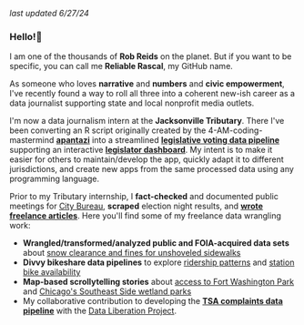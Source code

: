 *last updated 6/27/24*
### Hello!👋
I am one of the thousands of **Rob Reids** on the planet. But if you want to be specific, you can call me **Reliable Rascal**, my GitHub name. 

<p>As someone who loves <strong>narrative</strong> and <strong>numbers</strong> and <strong>civic empowerment</strong>, I've recently found a way to roll all three into a coherent new-ish career as a data journalist supporting state and local nonprofit media outlets. 

I'm now a data journalism intern at the **Jacksonville Tributary**. There I've been converting an R script originally created by the 4-AM-coding-mastermind **[apantazi]([https://github.com/topics/legislative-dashboard](https://github.com/apantazi/legislator_dashboard))** into a streamlined **[legislative voting data pipeline](https://github.com/reliablerascal/fl-legislation-etl)** supporting an interactive **[legislator dashboard](https://github.com/reliablerascal/fl-legislation-app-postgres)**. My intent is to make it easier for others to maintain/develop the app, quickly adapt it to different jurisdictions, and create new apps from the same processed data using any programming language.

  Prior to my Tributary internship, I **fact-checked** and documented public meetings for <a href="https://www.documenters.org/">City Bureau</a>, **scraped** election night results, and **<a href="https://reliablerascal.github.io/">wrote freelance articles</a>**. Here you'll find some of my freelance data wrangling work:
<ul>
  <li><strong>Wrangled/transformed/analyzed public and FOIA-acquired data sets</strong> about <a href="https://github.com/reliablerascal/snow-clearance">snow clearance and fines for unshoveled sidewalks</a>
  <li><strong>Divvy bikeshare data pipelines</strong> to explore <a href="https://github.com/reliablerascal/divvy-winter/tree/main/notebooks">ridership patterns<a> and <a href="https://github.com/reliablerascal/divvy-performance">station bike availability</a>
    <li><strong>Map-based scrollytelling stories</strong> about <a href="https://github.com/reliablerascal/fort-washington">access to Fort Washington Park</a> and <a href="https://github.com/reliablerascal/bike-far-southeast">Chicago's Southeast Side wetland parks</a>
<li>My collaborative contribution to developing the <strong><a href="https://github.com/data-liberation-project/tsa-complaint-counts">TSA complaints data pipeline</a></strong> with the <a href="https://www.data-liberation-project.org/">Data Liberation Project</a>.
</ul>
<!--
👯 I’m looking to collaborate with news outlets on these and similar types of data wrangling and mapping projects.
-->
